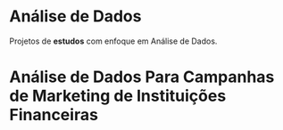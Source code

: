 # Análise de Dados
Projetos de <b>estudos</b> com enfoque em Análise de Dados.

# Análise de Dados Para Campanhas de Marketing de Instituições Financeiras